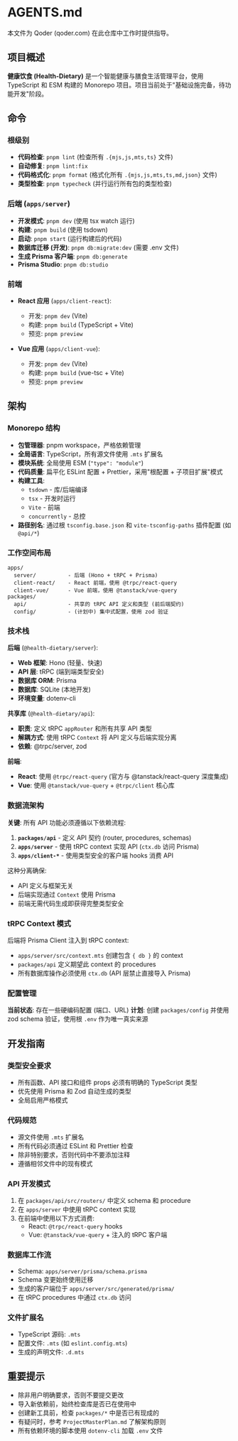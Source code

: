 # AGENTS.md

本文件为 Qoder (qoder.com) 在此仓库中工作时提供指导。

## 项目概述

**健康饮食 (Health-Dietary)** 是一个智能健康与膳食生活管理平台，使用 TypeScript 和 ESM 构建的 Monorepo 项目。项目当前处于"基础设施完备，待功能开发"阶段。

## 命令

### 根级别

- **代码检查**: `pnpm lint` (检查所有 `.{mjs,js,mts,ts}` 文件)
- **自动修复**: `pnpm lint:fix`
- **代码格式化**: `pnpm format` (格式化所有 `.{mjs,js,mts,ts,md,json}` 文件)
- **类型检查**: `pnpm typecheck` (并行运行所有包的类型检查)

### 后端 (`apps/server`)

- **开发模式**: `pnpm dev` (使用 tsx watch 运行)
- **构建**: `pnpm build` (使用 tsdown)
- **启动**: `pnpm start` (运行构建后的代码)
- **数据库迁移 (开发)**: `pnpm db:migrate:dev` (需要 .env 文件)
- **生成 Prisma 客户端**: `pnpm db:generate`
- **Prisma Studio**: `pnpm db:studio`

### 前端

- **React 应用** (`apps/client-react`):
  - 开发: `pnpm dev` (Vite)
  - 构建: `pnpm build` (TypeScript + Vite)
  - 预览: `pnpm preview`

- **Vue 应用** (`apps/client-vue`):
  - 开发: `pnpm dev` (Vite)
  - 构建: `pnpm build` (vue-tsc + Vite)
  - 预览: `pnpm preview`

## 架构

### Monorepo 结构

- **包管理器**: pnpm workspace，严格依赖管理
- **全局语言**: TypeScript，所有源文件使用 `.mts` 扩展名
- **模块系统**: 全局使用 ESM (`"type": "module"`)
- **代码质量**: 扁平化 ESLint 配置 + Prettier，采用"根配置 + 子项目扩展"模式
- **构建工具**:
  - `tsdown` - 库/后端编译
  - `tsx` - 开发时运行
  - `Vite` - 前端
  - `concurrently` - 总控
- **路径别名**: 通过根 `tsconfig.base.json` 和 `vite-tsconfig-paths` 插件配置 (如 `@api/*`)

### 工作空间布局

```
apps/
  server/          - 后端 (Hono + tRPC + Prisma)
  client-react/    - React 前端，使用 @trpc/react-query
  client-vue/      - Vue 前端，使用 @tanstack/vue-query
packages/
  api/             - 共享的 tRPC API 定义和类型 (前后端契约)
  config/          - (计划中) 集中式配置，使用 zod 验证
```

### 技术栈

**后端** (`@health-dietary/server`):

- **Web 框架**: Hono (轻量、快速)
- **API 层**: tRPC (端到端类型安全)
- **数据库 ORM**: Prisma
- **数据库**: SQLite (本地开发)
- **环境变量**: dotenv-cli

**共享库** (`@health-dietary/api`):

- **职责**: 定义 tRPC `appRouter` 和所有共享 API 类型
- **解耦方式**: 使用 tRPC `Context` 将 API 定义与后端实现分离
- **依赖**: @trpc/server, zod

**前端**:

- **React**: 使用 `@trpc/react-query` (官方与 @tanstack/react-query 深度集成)
- **Vue**: 使用 `@tanstack/vue-query` + `@trpc/client` 核心库

### 数据流架构

**关键**: 所有 API 功能必须遵循以下依赖流程:

1. **`packages/api`** - 定义 API 契约 (router, procedures, schemas)
2. **`apps/server`** - 使用 tRPC context 实现 API (`ctx.db` 访问 Prisma)
3. **`apps/client-*`** - 使用类型安全的客户端 hooks 消费 API

这种分离确保:

- API 定义与框架无关
- 后端实现通过 `Context` 使用 Prisma
- 前端无需代码生成即获得完整类型安全

### tRPC Context 模式

后端将 Prisma Client 注入到 tRPC context:

- `apps/server/src/context.mts` 创建包含 `{ db }` 的 context
- `packages/api` 定义期望此 context 的 procedures
- 所有数据库操作必须使用 `ctx.db` (API 层禁止直接导入 Prisma)

### 配置管理

**当前状态**: 存在一些硬编码配置 (端口、URL)
**计划**: 创建 `packages/config` 并使用 zod schema 验证，使用根 `.env` 作为唯一真实来源

## 开发指南

### 类型安全要求

- 所有函数、API 接口和组件 props 必须有明确的 TypeScript 类型
- 优先使用 Prisma 和 Zod 自动生成的类型
- 全局启用严格模式

### 代码规范

- 源文件使用 `.mts` 扩展名
- 所有代码必须通过 ESLint 和 Prettier 检查
- 除非特别要求，否则代码中不要添加注释
- 遵循相邻文件中的现有模式

### API 开发模式

1. 在 `packages/api/src/routers/` 中定义 schema 和 procedure
2. 在 `apps/server` 中使用 tRPC context 实现
3. 在前端中使用以下方式消费:
   - React: `@trpc/react-query` hooks
   - Vue: `@tanstack/vue-query` + 注入的 tRPC 客户端

### 数据库工作流

- Schema: `apps/server/prisma/schema.prisma`
- Schema 变更始终使用迁移
- 生成的客户端位于 `apps/server/src/generated/prisma/`
- 在 tRPC procedures 中通过 `ctx.db` 访问

### 文件扩展名

- TypeScript 源码: `.mts`
- 配置文件: `.mts` (如 `eslint.config.mts`)
- 生成的声明文件: `.d.mts`

## 重要提示

- 除非用户明确要求，否则不要提交更改
- 导入新依赖前，始终检查库是否已在使用中
- 创建新工具前，检查 `packages/*` 中是否已有现成的
- 有疑问时，参考 `ProjectMasterPlan.md` 了解架构原则
- 所有依赖环境的脚本使用 `dotenv-cli` 加载 `.env` 文件
